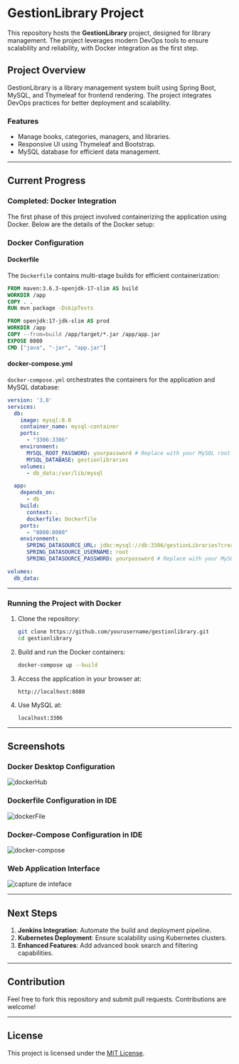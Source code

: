 # GestionLibrary Project

This repository hosts the **GestionLibrary** project, designed for library management. The project leverages modern DevOps tools to ensure scalability and reliability, with Docker integration as the first step.

## Project Overview

GestionLibrary is a library management system built using Spring Boot, MySQL, and Thymeleaf for frontend rendering. The project integrates DevOps practices for better deployment and scalability.

### Features
- Manage books, categories, managers, and libraries.
- Responsive UI using Thymeleaf and Bootstrap.
- MySQL database for efficient data management.

---

## Current Progress

### Completed: Docker Integration

The first phase of this project involved containerizing the application using Docker. Below are the details of the Docker setup:

### Docker Configuration

#### Dockerfile
The `Dockerfile` contains multi-stage builds for efficient containerization:

```Dockerfile
FROM maven:3.6.3-openjdk-17-slim AS build
WORKDIR /app
COPY . .
RUN mvn package -DskipTests

FROM openjdk:17-jdk-slim AS prod
WORKDIR /app
COPY --from=build /app/target/*.jar /app/app.jar
EXPOSE 8080
CMD ["java", "-jar", "app.jar"]
```

#### docker-compose.yml
`docker-compose.yml` orchestrates the containers for the application and MySQL database:

```yaml
version: '3.8'
services:
  db:
    image: mysql:8.0
    container_name: mysql-container
    ports:
      - "3306:3306"
    environment:
      MYSQL_ROOT_PASSWORD: yourpassword # Replace with your MySQL root password
      MYSQL_DATABASE: gestionlibraries
    volumes:
      - db_data:/var/lib/mysql

  app:
    depends_on:
      - db
    build:
      context: .
      dockerfile: Dockerfile
    ports:
      - "8080:8080"
    environment:
      SPRING_DATASOURCE_URL: jdbc:mysql://db:3306/gestionLibraries?createDatabaseIfNotExist=true&useSSL=false&serverTimezone=UTC&allowPublicKeyRetrieval=true
      SPRING_DATASOURCE_USERNAME: root
      SPRING_DATASOURCE_PASSWORD: yourpassword # Replace with your MySQL root password

volumes:
  db_data:
```

---

### Running the Project with Docker

1. Clone the repository:
   ```bash
   git clone https://github.com/yourusername/gestionlibrary.git
   cd gestionlibrary
   ```

2. Build and run the Docker containers:
   ```bash
   docker-compose up --build
   ```

3. Access the application in your browser at:
   ```
   http://localhost:8080
   ```

4. Use MySQL at:
   ```
   localhost:3306
   ```

---

## Screenshots

### Docker Desktop Configuration
![dockerHub](https://github.com/user-attachments/assets/23aa4f82-d439-4bcb-a73c-cc4f71d35bcb)

### Dockerfile Configuration in IDE
![dockerFile](https://github.com/user-attachments/assets/80375b6b-718a-4a7c-b1df-59bdb13cc8d6)


### Docker-Compose Configuration in IDE
![docker-compose](https://github.com/user-attachments/assets/fb62f4a6-04ff-499d-bc1a-cd7353b70161)


### Web Application Interface

![capture  de inteface ](https://github.com/user-attachments/assets/2ed9bc06-33ea-4d83-9fd5-3356b6461a76)

---

## Next Steps

1. **Jenkins Integration**: Automate the build and deployment pipeline.
2. **Kubernetes Deployment**: Ensure scalability using Kubernetes clusters.
3. **Enhanced Features**: Add advanced book search and filtering capabilities.

---

## Contribution

Feel free to fork this repository and submit pull requests. Contributions are welcome!

---

## License

This project is licensed under the [MIT License](LICENSE).


